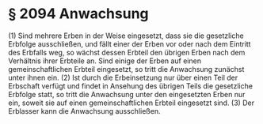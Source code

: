 # § 2094 Anwachsung
(1) Sind mehrere Erben in der Weise eingesetzt, dass sie die gesetzliche Erbfolge ausschließen, und fällt einer der Erben vor oder nach dem Eintritt des Erbfalls weg, so wächst dessen Erbteil den übrigen Erben nach dem Verhältnis ihrer Erbteile an. Sind einige der Erben auf einen gemeinschaftlichen Erbteil eingesetzt, so tritt die Anwachsung zunächst unter ihnen ein.
(2) Ist durch die Erbeinsetzung nur über einen Teil der Erbschaft verfügt und findet in Ansehung des übrigen Teils die gesetzliche Erbfolge statt, so tritt die Anwachsung unter den eingesetzten Erben nur ein, soweit sie auf einen gemeinschaftlichen Erbteil eingesetzt sind.
(3) Der Erblasser kann die Anwachsung ausschließen.